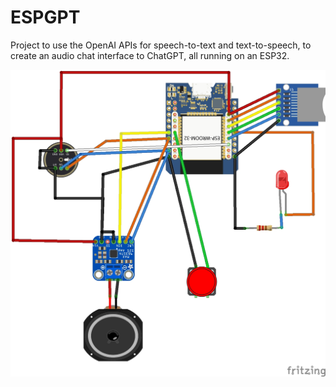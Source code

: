 # ESPGPT
Project to use the OpenAI APIs for speech-to-text and text-to-speech, to create an audio chat interface to ChatGPT, all running on an ESP32.

<img src=ESPGPTtidy.jpg>
